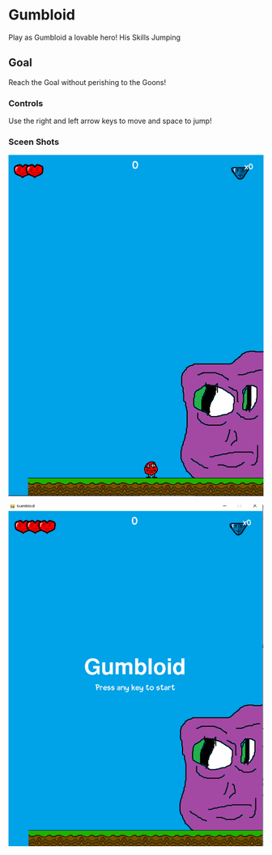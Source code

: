 # Gumbloid
Play as Gumbloid a lovable hero! His Skills Jumping

## Goal 

Reach the Goal without perishing to the Goons!

### Controls

Use the right and left arrow keys to move and space to jump!

### Sceen Shots
![Game play](https://raw.githubusercontent.com/Will7642/Gumbloid/main/Capture.PNG?token=AONC4JIP5JH7B2U3YNZPGTTAWD7GO)

![Tittle_Screen](https://raw.githubusercontent.com/Will7642/Gumbloid/main/Capture2.PNG?token=AONC4JPT2VCFQLFRKMYPIL3AWD7R6)
